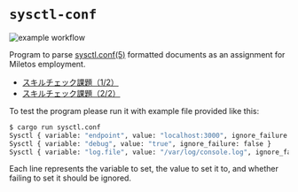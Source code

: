 # `sysctl-conf`

![example workflow](https://github.com/fredrik-hammar/sysctl-conf/actions/workflows/rust.yml/badge.svg)

Program to parse [sysctl.conf(5)](https://man7.org/linux/man-pages/man5/sysctl.conf.5.html)
formatted documents as an assignment for Miletos employment.

- [スキルチェック課題（1/2）](https://miletos.notion.site/1-2-c09e84f47c6743ad9ea90d9ebd3ea85e)
- [スキルチェック課題（2/2）](https://miletos.notion.site/2-2-488e7e4691e24bd48d8f200d8a43e636)

To test the program please run it with example file provided like this:

```sh
$ cargo run sysctl.conf
Sysctl { variable: "endpoint", value: "localhost:3000", ignore_failure: false }
Sysctl { variable: "debug", value: "true", ignore_failure: false }
Sysctl { variable: "log.file", value: "/var/log/console.log", ignore_failure: false }
```

Each line represents the variable to set, the value to set it to, and whether
failing to set it should be ignored.
